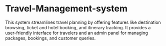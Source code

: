 # Travel-Management-system
This system streamlines travel planning by offering features like destination browsing, ticket and hotel booking, and itinerary tracking. It provides a user-friendly interface for travelers and an admin panel for managing packages, bookings, and customer queries.
